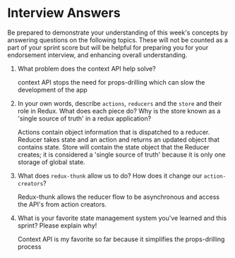 # Interview Answers
Be prepared to demonstrate your understanding of this week's concepts by answering questions on the following topics. These will not be counted as a part of your sprint score but will be helpful for preparing you for your endorsement interview, and enhancing overall understanding.

1. What problem does the context API help solve?

    context API stops the need for props-drilling which can slow the development of the app

2. In your own words, describe `actions`, `reducers` and the `store` and their role in Redux. What does each piece do? Why is the store known as a 'single source of truth' in a redux application?

    Actions contain object information that is dispatched to a reducer. 
    Reducer takes state and an action and returns an updated object that contains state. 
    Store will contain the state object that the Reducer creates; it is considered a 'single source of truth' because it is only one storage of global state.

3. What does `redux-thunk` allow us to do? How does it change our `action-creators`?

    Redux-thunk allows the reducer flow to be asynchronous and access the API's from action creators.

4. What is your favorite state management system you've learned and this sprint? Please explain why!

    Context API is my favorite so far because it simplifies the props-drilling process